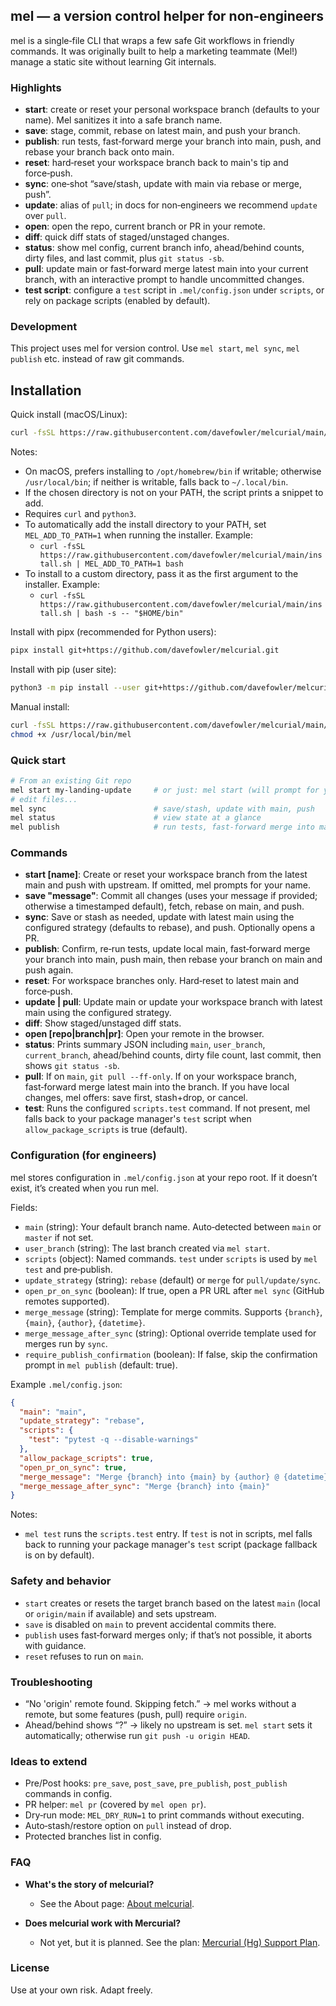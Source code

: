 ## mel — a version control helper for non‑engineers

mel is a single‑file CLI that wraps a few safe Git workflows in friendly commands. It was originally built to help a marketing teammate (Mel!) manage a static site without learning Git internals.

### Highlights
- **start**: create or reset your personal workspace branch (defaults to your name). Mel sanitizes it into a safe branch name.
- **save**: stage, commit, rebase on latest main, and push your branch.
- **publish**: run tests, fast‑forward merge your branch into main, push, and rebase your branch back onto main.
- **reset**: hard‑reset your workspace branch back to main's tip and force‑push.
- **sync**: one‑shot “save/stash, update with main via rebase or merge, push”.
- **update**: alias of `pull`; in docs for non‑engineers we recommend `update` over `pull`.
- **open**: open the repo, current branch or PR in your remote.
- **diff**: quick diff stats of staged/unstaged changes.
- **status**: show mel config, current branch info, ahead/behind counts, dirty files, and last commit, plus `git status -sb`.
- **pull**: update main or fast‑forward merge latest main into your current branch, with an interactive prompt to handle uncommitted changes.
- **test script**: configure a `test` script in `.mel/config.json` under `scripts`, or rely on package scripts (enabled by default).

### Development

This project uses mel for version control. Use `mel start`, `mel sync`, `mel publish` etc. instead of raw git commands.

## Installation

Quick install (macOS/Linux):
```bash
curl -fsSL https://raw.githubusercontent.com/davefowler/melcurial/main/install.sh | bash
```

Notes:
- On macOS, prefers installing to `/opt/homebrew/bin` if writable; otherwise `/usr/local/bin`; if neither is writable, falls back to `~/.local/bin`.
- If the chosen directory is not on your PATH, the script prints a snippet to add.
- Requires `curl` and `python3`.
 - To automatically add the install directory to your PATH, set `MEL_ADD_TO_PATH=1` when running the installer. Example:
   - `curl -fsSL https://raw.githubusercontent.com/davefowler/melcurial/main/install.sh | MEL_ADD_TO_PATH=1 bash`
 - To install to a custom directory, pass it as the first argument to the installer. Example:
   - `curl -fsSL https://raw.githubusercontent.com/davefowler/melcurial/main/install.sh | bash -s -- "$HOME/bin"`

Install with pipx (recommended for Python users):
```bash
pipx install git+https://github.com/davefowler/melcurial.git
```

Install with pip (user site):
```bash
python3 -m pip install --user git+https://github.com/davefowler/melcurial.git
```

Manual install:
```bash
curl -fsSL https://raw.githubusercontent.com/davefowler/melcurial/main/mel -o /usr/local/bin/mel
chmod +x /usr/local/bin/mel
```

### Quick start
```bash
# From an existing Git repo
mel start my-landing-update     # or just: mel start (will prompt for your name)
# edit files...
mel sync                        # save/stash, update with main, push
mel status                      # view state at a glance
mel publish                     # run tests, fast‑forward merge into main, push
```

### Commands
- **start [name]**: Create or reset your workspace branch from the latest main and push with upstream. If omitted, mel prompts for your name.
- **save "message"**: Commit all changes (uses your message if provided; otherwise a timestamped default), fetch, rebase on main, and push.
- **sync**: Save or stash as needed, update with latest main using the configured strategy (defaults to rebase), and push. Optionally opens a PR.
- **publish**: Confirm, re‑run tests, update local main, fast‑forward merge your branch into main, push main, then rebase your branch on main and push again.
- **reset**: For workspace branches only. Hard‑reset to latest main and force‑push.
- **update | pull**: Update main or update your workspace branch with latest main using the configured strategy.
- **diff**: Show staged/unstaged diff stats.
- **open [repo|branch|pr]**: Open your remote in the browser.
- **status**: Prints summary JSON including `main`, `user_branch`, `current_branch`, ahead/behind counts, dirty file count, last commit, then shows `git status -sb`.
- **pull**: If on `main`, `git pull --ff-only`. If on your workspace branch, fast‑forward merge latest main into the branch. If you have local changes, mel offers: save first, stash+drop, or cancel.
- **test**: Runs the configured `scripts.test` command. If not present, mel falls back to your package manager's `test` script when `allow_package_scripts` is true (default).

### Configuration (for engineers)
mel stores configuration in `.mel/config.json` at your repo root. If it doesn’t exist, it’s created when you run mel.

Fields:
- `main` (string): Your default branch name. Auto‑detected between `main` or `master` if not set.
- `user_branch` (string): The last branch created via `mel start`.
- `scripts` (object): Named commands. `test` under `scripts` is used by `mel test` and pre‑publish.
- `update_strategy` (string): `rebase` (default) or `merge` for `pull/update/sync`.
- `open_pr_on_sync` (boolean): If true, open a PR URL after `mel sync` (GitHub remotes supported).
- `merge_message` (string): Template for merge commits. Supports `{branch}`, `{main}`, `{author}`, `{datetime}`.
- `merge_message_after_sync` (string): Optional override template used for merges run by `sync`.
- `require_publish_confirmation` (boolean): If false, skip the confirmation prompt in `mel publish` (default: true).

Example `.mel/config.json`:
```json
{
  "main": "main",
  "update_strategy": "rebase",
  "scripts": {
    "test": "pytest -q --disable-warnings"
  },
  "allow_package_scripts": true,
  "open_pr_on_sync": true,
  "merge_message": "Merge {branch} into {main} by {author} @ {datetime}",
  "merge_message_after_sync": "Merge {branch} into {main}"
}
```

Notes:
- `mel test` runs the `scripts.test` entry. If `test` is not in scripts, mel falls back to running your package manager's `test` script (package fallback is on by default).

### Safety and behavior
- `start` creates or resets the target branch based on the latest `main` (local or `origin/main` if available) and sets upstream.
- `save` is disabled on `main` to prevent accidental commits there.
- `publish` uses fast‑forward merges only; if that’s not possible, it aborts with guidance.
- `reset` refuses to run on `main`.

### Troubleshooting
- “No 'origin' remote found. Skipping fetch.” → mel works without a remote, but some features (push, pull) require `origin`.
- Ahead/behind shows “?” → likely no upstream is set. `mel start` sets it automatically; otherwise run `git push -u origin HEAD`.

### Ideas to extend
- Pre/Post hooks: `pre_save`, `post_save`, `pre_publish`, `post_publish` commands in config.
- PR helper: `mel pr` (covered by `mel open pr`).
- Dry‑run mode: `MEL_DRY_RUN=1` to print commands without executing.
- Auto‑stash/restore option on `pull` instead of drop.
- Protected branches list in config.

### FAQ

- **What's the story of melcurial?**
  - See the About page: [About melcurial](docs/about.html).

- **Does melcurial work with Mercurial?**
  - Not yet, but it is planned. See the plan: [Mercurial (Hg) Support Plan](mercurial_plan.md).

### License
Use at your own risk. Adapt freely.


